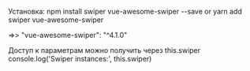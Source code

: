 Установка:
npm install swiper vue-awesome-swiper --save 
or
yarn add swiper vue-awesome-swiper

=>> "vue-awesome-swiper": "^4.1.0"

Доступ к параметрам можно получить через this.swiper
console.log('Swiper instances:', this.swiper)

